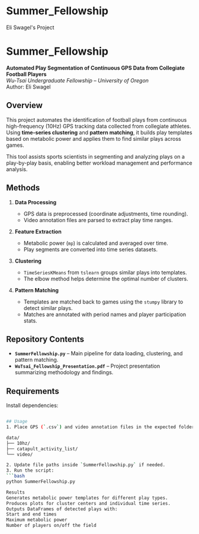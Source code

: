 # Summer_Fellowship

Eli Swagel's Project

# Summer_Fellowship

**Automated Play Segmentation of Continuous GPS Data from Collegiate Football Players**  
*Wu-Tsai Undergraduate Fellowship – University of Oregon*  
Author: Eli Swagel  

## Overview
This project automates the identification of football plays from continuous high-frequency (10Hz) GPS tracking data collected from collegiate athletes. Using **time-series clustering** and **pattern matching**, it builds play templates based on metabolic power and applies them to find similar plays across games.  

This tool assists sports scientists in segmenting and analyzing plays on a play-by-play basis, enabling better workload management and performance analysis.

## Methods
1. **Data Processing**
   - GPS data is preprocessed (coordinate adjustments, time rounding).
   - Video annotation files are parsed to extract play time ranges.

2. **Feature Extraction**
   - Metabolic power (`mp`) is calculated and averaged over time.
   - Play segments are converted into time series datasets.

3. **Clustering**
   - `TimeSeriesKMeans` from `tslearn` groups similar plays into templates.
   - The elbow method helps determine the optimal number of clusters.

4. **Pattern Matching**
   - Templates are matched back to games using the `stumpy` library to detect similar plays.
   - Matches are annotated with period names and player participation stats.

## Repository Contents
- **`SummerFellowship.py`** – Main pipeline for data loading, clustering, and pattern matching.
- **`WuTsai_Fellowship_Presentation.pdf`** – Project presentation summarizing methodology and findings.

## Requirements
Install dependencies:
```bash

## Usage
1. Place GPS (`.csv`) and video annotation files in the expected folder structure:

data/
├── 10hz/
├── catapult_activity_list/
└── video/

2. Update file paths inside `SummerFellowship.py` if needed.  
3. Run the script:
```bash
python SummerFellowship.py

Results
Generates metabolic power templates for different play types.
Produces plots for cluster centers and individual time series.
Outputs DataFrames of detected plays with:
Start and end times
Maximum metabolic power
Number of players on/off the field
